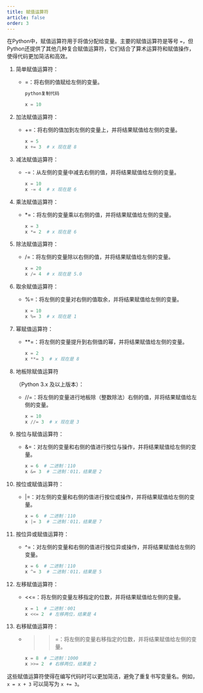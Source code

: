 ```yaml
---
title: 赋值运算符
article: false
order: 3
---
```


在Python中，赋值运算符用于将值分配给变量。主要的赋值运算符是等号 `=`，但Python还提供了其他几种复合赋值运算符，它们结合了算术运算符和赋值操作，使得代码更加简洁和高效。

1. 简单赋值运算符：

   - =：将右侧的值赋给左侧的变量。

     ```python
     python复制代码
     
     x = 10
     ```

2. 加法赋值运算符：

   - +=：将右侧的值加到左侧的变量上，并将结果赋值给左侧的变量。

     ```python
     x = 5
     x += 3  # x 现在是 8
     ```

3. 减法赋值运算符：

   - -=：从左侧的变量中减去右侧的值，并将结果赋值给左侧的变量。

     ```python
     x = 10
     x -= 4  # x 现在是 6
     ```

4. 乘法赋值运算符：

   - *=：将左侧的变量乘以右侧的值，并将结果赋值给左侧的变量。

     ```python
     x = 3
     x *= 2  # x 现在是 6
     ```

5. 除法赋值运算符：

   - /=：将左侧的变量除以右侧的值，并将结果赋值给左侧的变量。

     ```python
     x = 20
     x /= 4  # x 现在是 5.0
     ```

6. 取余赋值运算符：

   - %=：将左侧的变量对右侧的值取余，并将结果赋值给左侧的变量。

     ```python
     x = 10
     x %= 3  # x 现在是 1
     ```

7. 幂赋值运算符：

   - **=：将左侧的变量提升到右侧值的幂，并将结果赋值给左侧的变量。

     ```python
     x = 2
     x **= 3  # x 现在是 8
     ```

8. 地板除赋值运算符

   （Python 3.x 及以上版本）：

   - //=：将左侧的变量进行地板除（整数除法）右侧的值，并将结果赋值给左侧的变量。

     ```python
     x = 10
     x //= 3  # x 现在是 3
     ```

9. 按位与赋值运算符：

   - &=：对左侧的变量和右侧的值进行按位与操作，并将结果赋值给左侧的变量。

     ```python
     x = 6  # 二进制：110
     x &= 3  # 二进制：011，结果是 2
     ```

10. 按位或赋值运算符：

    - |=：对左侧的变量和右侧的值进行按位或操作，并将结果赋值给左侧的变量。

      ```python
      x = 6  # 二进制：110
      x |= 3  # 二进制：011，结果是 7
      ```

11. 按位异或赋值运算符：

    - ^=：对左侧的变量和右侧的值进行按位异或操作，并将结果赋值给左侧的变量。

      ```python
      x = 6  # 二进制：110
      x ^= 3  # 二进制：011，结果是 5
      ```

12. 左移赋值运算符：

    - <<=：将左侧的变量左移指定的位数，并将结果赋值给左侧的变量。

      ```python
      x = 1  # 二进制：001
      x <<= 2  # 左移两位，结果是 4
      ```

13. 右移赋值运算符：

    - >>=：将左侧的变量右移指定的位数，并将结果赋值给左侧的变量。

      ```python
      x = 8  # 二进制：1000
      x >>= 2  # 右移两位，结果是 2
      ```

这些赋值运算符使得在编写代码时可以更加简洁，避免了重复书写变量名。例如，`x = x + 3` 可以简写为 `x += 3`。